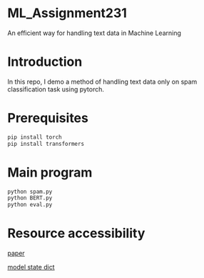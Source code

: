 # ML_Assignment231
An efficient way for handling text data in Machine Learning

# Introduction
In this repo, I demo a method of handling text data only on spam classification task using pytorch.

# Prerequisites
```sh
pip install torch
pip install transformers
```

# Main program
```sh
python spam.py
python BERT.py
python eval.py
```

# Resource accessibility
[paper](https://hcmuteduvn-my.sharepoint.com/:b:/g/personal/quy_leemin_hcmut_edu_vn/EcK01X-qHndEh-YG-sOJcboBIoVRJ-o7XTkvLasDQNQc5w?e=oYadEo) 

[model state dict](https://drive.google.com/drive/folders/1oJmhcxM6etUp6w1fRkF6wu50nDboLd2n?usp=sharing)
